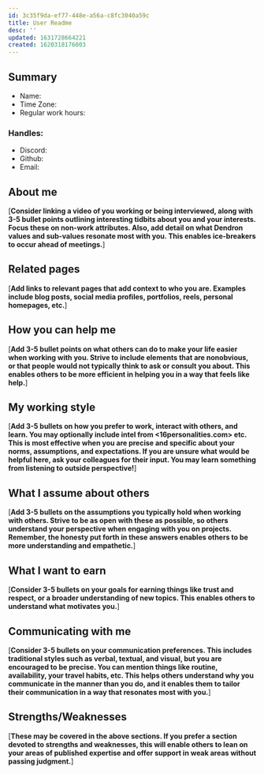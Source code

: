 ```yaml
---
id: 3c35f9da-ef77-448e-a56a-c8fc3040a59c
title: User Readme
desc: ''
updated: 1631728664221
created: 1620318176003
---
```


<!-- 
This template will help you build out your very own README, a great tool for transparently letting others know what it's like to work with you, and how you prefer to be communicated with. 

Everyone should fill out the following sections:
- summary
- handles
- about me

Everything else is optional.  You can remove those you aren't comfortable filling out, and add sections that are germane to you. 
-->

## Summary

- Name:
- Time Zone:
- Regular work hours:

### Handles:
- Discord:
- Github:
- Email:

## About me

[**Consider linking a video of you working or being interviewed, along with 3-5 bullet points outlining interesting tidbits about you and your interests. Focus these on non-work attributes. Also, add detail on what Dendron values and sub-values resonate most with you. This enables ice-breakers to occur ahead of meetings.**]

## Related pages

[**Add links to relevant pages that add context to who you are. Examples include blog posts, social media profiles, portfolios, reels, personal homepages, etc.**]

## How you can help me

[**Add 3-5 bullet points on what others can do to make your life easier when working with you. Strive to include elements that are nonobvious, or that people would not typically think to ask or consult you about. This enables others to be more efficient in helping you in a way that feels like help.**]

## My working style

[**Add 3-5 bullets on how you prefer to work, interact with others, and learn. You may optionally include intel from <16personalities.com> etc. This is most effective when you are precise and specific about your norms, assumptions, and expectations. If you are unsure what would be helpful here, ask your colleagues for their input. You may learn something from listening to outside perspective!**]

## What I assume about others

[**Add 3-5 bullets on the assumptions you typically hold when working with others. Strive to be as open with these as possible, so others understand your perspective when engaging with you on projects. Remember, the honesty put forth in these answers enables others to be more understanding and empathetic.**]

## What I want to earn

[**Consider 3-5 bullets on your goals for earning things like trust and respect, or a broader understanding of new topics. This enables others to understand what motivates you.**]

## Communicating with me

[**Consider 3-5 bullets on your communication preferences. This includes traditional styles such as verbal, textual, and visual, but you are encouraged to be precise. You can mention things like routine, availability, your travel habits, etc. This helps others understand why you communicate in the manner than you do, and it enables them to tailor their communication in a way that resonates most with you.**]

## Strengths/Weaknesses

[**These may be covered in the above sections. If you prefer a section devoted to strengths and weaknesses, this will enable others to lean on your areas of published expertise and offer support in weak areas without passing judgment.**]
